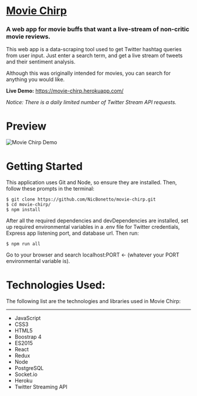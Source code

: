 # [Movie Chirp](https://movie-chirp.herokuapp.com/)

### A web app for movie buffs that want a live-stream of non-critic movie reviews.

This web app is a data-scraping tool used to get Twitter hashtag queries from user input. Just enter a search term, and get a live stream of tweets and their sentiment analysis. 

Although this was originally intended for movies, you can search for anything you would like.

__Live Demo:__ https://movie-chirp.herokuapp.com/

*Notice: There is a daily limited number of Twitter Stream API requests.*

# Preview

![Movie Chirp Demo](https://user-images.githubusercontent.com/28014739/29384416-d8cfccbe-8288-11e7-9238-4d8fcaff1df6.gif)

# Getting Started
This application uses Git and Node, so ensure they are installed. Then, follow these prompts in the terminal: 

```
$ git clone https://github.com/NicBonetto/movie-chirp.git
$ cd movie-chirp/
$ npm install
```

After all the required dependencies and devDependencies are installed, set up required environmental variables in a .env file for Twitter credentials, Express app listening port, and database url. Then run:

`$ npm run all`

Go to your browser and search localhost:PORT <- (whatever your PORT environmental variable is).

# Technologies Used:
The following list are the technologies and libraries used in Movie Chirp:
***

+ JavaScript
+ CSS3
+ HTML5
+ Boostrap 4
+ ES2015
+ React
+ Redux
+ Node
+ PostgreSQL
+ Socket.io
+ Heroku
+ Twitter Streaming API
